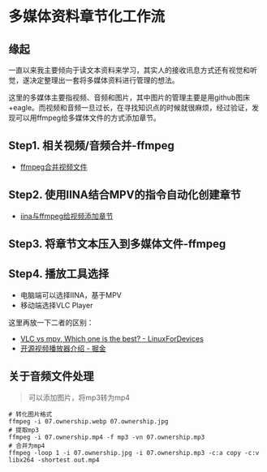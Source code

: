 # 多媒体资料章节化工作流

<!--ts-->


<!-- Created by https://github.com/ekalinin/github-markdown-toc -->
<!-- Added by: runner, at: Sun Nov 27 15:02:38 UTC 2022 -->

<!--te-->

## 缘起

一直以来我主要倾向于读文本资料来学习，其实人的接收讯息方式还有视觉和听觉，遂决定整理出一套将多媒体资料进行管理的想法。

这里的多媒体主要指视频、音频和图片，其中图片的管理主要是用github图床+eagle。而视频和音频一旦过长，在寻找知识点的时候就很麻烦，经过验证，发现可以用ffmpeg给多媒体文件的方式添加章节。

## Step1. 相关视频/音频合并-ffmpeg

- [ffmpeg合并视频文件](https://kuanhsiaokuo.github.io/apple_power_user/app_extensions/python_scripts/python_scripts.html#ffmpeg%E5%90%88%E5%B9%B6%E8%A7%86%E9%A2%91%E6%96%87%E4%BB%B6)

## Step2. 使用IINA结合MPV的指令自动化创建章节

- [iina与ffmpeg给视频添加章节](https://kuanhsiaokuo.github.io/apple_power_user/app_extensions/python_scripts/python_scripts.html#iina%E4%B8%8Effmpeg%E7%BB%99%E8%A7%86%E9%A2%91%E6%B7%BB%E5%8A%A0%E7%AB%A0%E8%8A%82)

## Step3. 将章节文本压入到多媒体文件-ffmpeg

## Step4. 播放工具选择

- 电脑端可以选择IINA，基于MPV
- 移动端选择VLC Player

这里再放一下二者的区别：

- [VLC vs mpv, Which one is the best? - LinuxForDevices](https://www.linuxfordevices.com/tutorials/linux/vlc-vs-mpv)
- [开源视频播放器介绍 - 掘金](https://juejin.cn/post/6844903662796406792)

## 关于音频文件处理

> 可以添加图片，将mp3转为mp4

```shell
# 转化图片格式
ffmpeg -i 07.ownership.webp 07.ownership.jpg
# 提取mp3
ffmpeg -i 07.ownership.mp4 -f mp3 -vn 07.ownership.mp3
# 合并为mp4
ffmpeg -loop 1 -i 07.ownership.jpg -i 07.ownership.mp3 -c:a copy -c:v libx264 -shortest out.mp4
```
